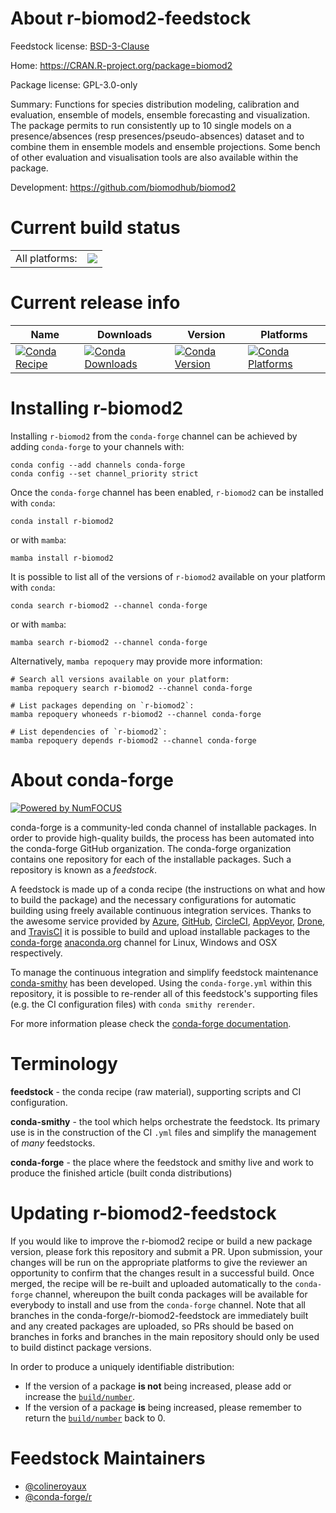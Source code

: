 About r-biomod2-feedstock
=========================

Feedstock license: [BSD-3-Clause](https://github.com/conda-forge/r-biomod2-feedstock/blob/main/LICENSE.txt)

Home: https://CRAN.R-project.org/package=biomod2

Package license: GPL-3.0-only

Summary: Functions for species distribution modeling, calibration and evaluation, ensemble of models, ensemble forecasting and visualization. The package permits to run consistently up to 10 single models on a presence/absences (resp presences/pseudo-absences) dataset and to combine them in ensemble models and ensemble projections. Some bench of other evaluation and visualisation tools are also available within the package.

Development: https://github.com/biomodhub/biomod2

Current build status
====================


<table><tr><td>All platforms:</td>
    <td>
      <a href="https://dev.azure.com/conda-forge/feedstock-builds/_build/latest?definitionId=12288&branchName=main">
        <img src="https://dev.azure.com/conda-forge/feedstock-builds/_apis/build/status/r-biomod2-feedstock?branchName=main">
      </a>
    </td>
  </tr>
</table>

Current release info
====================

| Name | Downloads | Version | Platforms |
| --- | --- | --- | --- |
| [![Conda Recipe](https://img.shields.io/badge/recipe-r--biomod2-green.svg)](https://anaconda.org/conda-forge/r-biomod2) | [![Conda Downloads](https://img.shields.io/conda/dn/conda-forge/r-biomod2.svg)](https://anaconda.org/conda-forge/r-biomod2) | [![Conda Version](https://img.shields.io/conda/vn/conda-forge/r-biomod2.svg)](https://anaconda.org/conda-forge/r-biomod2) | [![Conda Platforms](https://img.shields.io/conda/pn/conda-forge/r-biomod2.svg)](https://anaconda.org/conda-forge/r-biomod2) |

Installing r-biomod2
====================

Installing `r-biomod2` from the `conda-forge` channel can be achieved by adding `conda-forge` to your channels with:

```
conda config --add channels conda-forge
conda config --set channel_priority strict
```

Once the `conda-forge` channel has been enabled, `r-biomod2` can be installed with `conda`:

```
conda install r-biomod2
```

or with `mamba`:

```
mamba install r-biomod2
```

It is possible to list all of the versions of `r-biomod2` available on your platform with `conda`:

```
conda search r-biomod2 --channel conda-forge
```

or with `mamba`:

```
mamba search r-biomod2 --channel conda-forge
```

Alternatively, `mamba repoquery` may provide more information:

```
# Search all versions available on your platform:
mamba repoquery search r-biomod2 --channel conda-forge

# List packages depending on `r-biomod2`:
mamba repoquery whoneeds r-biomod2 --channel conda-forge

# List dependencies of `r-biomod2`:
mamba repoquery depends r-biomod2 --channel conda-forge
```


About conda-forge
=================

[![Powered by
NumFOCUS](https://img.shields.io/badge/powered%20by-NumFOCUS-orange.svg?style=flat&colorA=E1523D&colorB=007D8A)](https://numfocus.org)

conda-forge is a community-led conda channel of installable packages.
In order to provide high-quality builds, the process has been automated into the
conda-forge GitHub organization. The conda-forge organization contains one repository
for each of the installable packages. Such a repository is known as a *feedstock*.

A feedstock is made up of a conda recipe (the instructions on what and how to build
the package) and the necessary configurations for automatic building using freely
available continuous integration services. Thanks to the awesome service provided by
[Azure](https://azure.microsoft.com/en-us/services/devops/), [GitHub](https://github.com/),
[CircleCI](https://circleci.com/), [AppVeyor](https://www.appveyor.com/),
[Drone](https://cloud.drone.io/welcome), and [TravisCI](https://travis-ci.com/)
it is possible to build and upload installable packages to the
[conda-forge](https://anaconda.org/conda-forge) [anaconda.org](https://anaconda.org/)
channel for Linux, Windows and OSX respectively.

To manage the continuous integration and simplify feedstock maintenance
[conda-smithy](https://github.com/conda-forge/conda-smithy) has been developed.
Using the ``conda-forge.yml`` within this repository, it is possible to re-render all of
this feedstock's supporting files (e.g. the CI configuration files) with ``conda smithy rerender``.

For more information please check the [conda-forge documentation](https://conda-forge.org/docs/).

Terminology
===========

**feedstock** - the conda recipe (raw material), supporting scripts and CI configuration.

**conda-smithy** - the tool which helps orchestrate the feedstock.
                   Its primary use is in the construction of the CI ``.yml`` files
                   and simplify the management of *many* feedstocks.

**conda-forge** - the place where the feedstock and smithy live and work to
                  produce the finished article (built conda distributions)


Updating r-biomod2-feedstock
============================

If you would like to improve the r-biomod2 recipe or build a new
package version, please fork this repository and submit a PR. Upon submission,
your changes will be run on the appropriate platforms to give the reviewer an
opportunity to confirm that the changes result in a successful build. Once
merged, the recipe will be re-built and uploaded automatically to the
`conda-forge` channel, whereupon the built conda packages will be available for
everybody to install and use from the `conda-forge` channel.
Note that all branches in the conda-forge/r-biomod2-feedstock are
immediately built and any created packages are uploaded, so PRs should be based
on branches in forks and branches in the main repository should only be used to
build distinct package versions.

In order to produce a uniquely identifiable distribution:
 * If the version of a package **is not** being increased, please add or increase
   the [``build/number``](https://docs.conda.io/projects/conda-build/en/latest/resources/define-metadata.html#build-number-and-string).
 * If the version of a package **is** being increased, please remember to return
   the [``build/number``](https://docs.conda.io/projects/conda-build/en/latest/resources/define-metadata.html#build-number-and-string)
   back to 0.

Feedstock Maintainers
=====================

* [@colineroyaux](https://github.com/colineroyaux/)
* [@conda-forge/r](https://github.com/conda-forge/r/)

